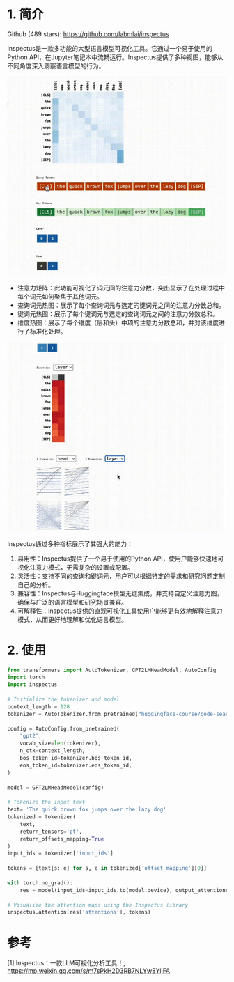 # 1. 简介

Github (489 stars): https://github.com/labmlai/inspectus

Inspectus是一款多功能的大型语言模型可视化工具。它通过一个易于使用的Python API，在Jupyter笔记本中流畅运行。Inspectus提供了多种视图，能够从不同角度深入洞察语言模型的行为。

![](.03_Inspectus_images/注意力矩阵展示.png)

- 注意力矩阵：此功能可视化了词元间的注意力分数，突出显示了在处理过程中每个词元如何聚焦于其他词元。
- 查询词元热图：展示了每个查询词元与选定的键词元之间的注意力分数总和。
- 键词元热图：展示了每个键词元与选定的查询词元之间的注意力分数总和。
- 维度热图：展示了每个维度（层和头）中项的注意力分数总和，并对该维度进行了标准化处理。

![](.03_Inspectus_images/维度热力图.png)

Inspectus通过多种指标展示了其强大的能力：
1. 易用性：Inspectus提供了一个易于使用的Python API，使用户能够快速地可视化注意力模式，无需复杂的设置或配置。
2. 灵活性：支持不同的查询和键词元，用户可以根据特定的需求和研究问题定制自己的分析。
3. 兼容性：Inspectus与Huggingface模型无缝集成，并支持自定义注意力图，确保与广泛的语言模型和研究场景兼容。
4. 可解释性：Inspectus提供的直观可视化工具使用户能够更有效地解释注意力模式，从而更好地理解和优化语言模型。

# 2. 使用

```python
from transformers import AutoTokenizer, GPT2LMHeadModel, AutoConfig
import torch
import inspectus

# Initialize the tokenizer and model
context_length = 128
tokenizer = AutoTokenizer.from_pretrained("huggingface-course/code-search-net-tokenizer")

config = AutoConfig.from_pretrained(
    "gpt2",
    vocab_size=len(tokenizer),
    n_ctx=context_length,
    bos_token_id=tokenizer.bos_token_id,
    eos_token_id=tokenizer.eos_token_id,
)

model = GPT2LMHeadModel(config)

# Tokenize the input text
text= 'The quick brown fox jumps over the lazy dog'
tokenized = tokenizer(
    text,
    return_tensors='pt',
    return_offsets_mapping=True
)
input_ids = tokenized['input_ids']

tokens = [text[s: e] for s, e in tokenized['offset_mapping'][0]]

with torch.no_grad():
    res = model(input_ids=input_ids.to(model.device), output_attentions=True)

# Visualize the attention maps using the Inspectus library
inspectus.attention(res['attentions'], tokens)
```

# 参考 

[1] Inspectus：一款LLM可视化分析工具！, https://mp.weixin.qq.com/s/m7sPkH2D3RB7NLYw8YljFA